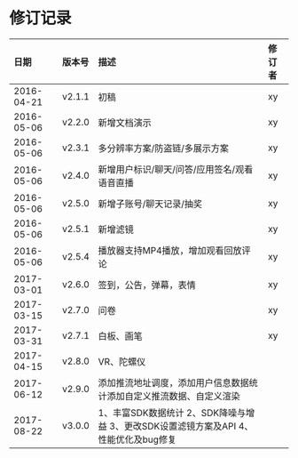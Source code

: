 # 修订记录

  | 日期 | 版本号 | 描述 | 修订者 |
  | :--- | :--- | :--- | :--- |
  | 2016-04-21 | v2.1.1 | 初稿 | xy |
  | 2016-05-06 | v2.2.0 | 新增文档演示 | xy |
  | 2016-05-06 | v2.3.1 | 多分辨率方案/防盗链/多展示方案 | xy |
  | 2016-05-06 | v2.4.0 | 新增用户标识/聊天/问答/应用签名/观看语音直播 | xy |
  | 2016-05-06 | v2.5.0 | 新增子账号/聊天记录/抽奖 | xy |
  | 2016-05-06 | v2.5.1 | 新增滤镜 | xy |
  | 2016-05-06 | v2.5.4 | 播放器支持MP4播放，增加观看回放评论 | xy |
  | 2017-03-01 | v2.6.0 | 签到，公告，弹幕，表情 | xy |
  | 2017-03-15 | v2.7.0 | 问卷 | xy |
  | 2017-03-31 | v2.7.1 | 白板、画笔 | xy |
  | 2017-04-15 | v2.8.0 | VR、陀螺仪 |  |
  | 2017-06-12 | v2.9.0 | 添加推流地址调度，添加用户信息数据统计添加自定义推流数据、自定义渲染 | |
  | 2017-08-22 | v3.0.0 | 1、丰富SDK数据统计 2、SDK降噪与增益 3、更改SDK设置滤镜方案及API 4、性能优化及bug修复 | |
  